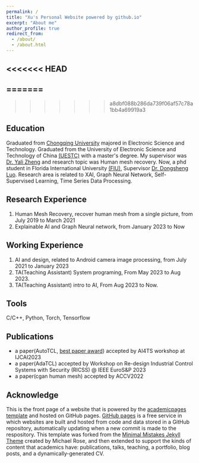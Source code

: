 ```yaml
---
permalink: /
title: "Xu's Personal Website powered by github.io"
excerpt: "About me"
author_profile: true
redirect_from: 
  - /about/
  - /about.html
---
```


<<<<<<< HEAD
----
=======
------
>>>>>>> a8dbf088b286da739f06af57c78a1bb4a69919a3

Education
----
Graduated from [Chongqing University](https://www.cqu.edu.cn) majored in Electronic Science and Technology. 
Graduated from the University of Electronic Science and Technology of China [(UESTC)](https://www.uest.edu.cn) 
with a master's degree. My supervisor was [Dr. Yali Zheng](http://www.uestc-vml.net/) and research topic was Human mesh recovery.
Now, a phd student in Florida International University [(FIU)](https://www.fiu.edu), Supervisor [Dr. Dongsheng Luo](https://users.cs.fiu.edu/~dluo/). 
Research area is related to XAI, Graph Neural Network, Self-Supervised Learning, Time Series Data Processing. 

Research Experience
----
1. Human Mesh Recovery, recover human mesh from a single picture, from July 2019 to March 2021
2. Explainable AI and Graph Neural network, from January 2023 to Now

Working Experience
----
1. AI and design, related to Android camera image processing, from July 2021 to January 2023
2. TA(Teaching Assistant) System programing, From May 2023 to Aug 2023.
3. TA(Teaching Assistant) intro to AI, From Aug 2023 to Now.

Tools
------
C/C++, Python, Torch, Tensorflow


Publications
------
- a paper(AutoTCL, [best paper award](https://ai4ts.github.io/ijcai2023)) accepted by  AI4TS workshop at IJCAI2023
- a paper(AdaTCL) accepted by  Workshop on Re-design Industrial Control Systems with Security (RICSS) @ IEEE EuroS&P 2023 
- a paper(cgan human mesh) accepted by ACCV2022

Acknowledge
------
This is the front page of a website that is powered by the [academicpages template](https://github.com/academicpages/academicpages.github.io) and hosted on GitHub pages. [GitHub pages](https://pages.github.com) is a free service in which websites are built and hosted from code and data stored in a GitHub repository, automatically updating when a new commit is made to the respository. This template was forked from the [Minimal Mistakes Jekyll Theme](https://mmistakes.github.io/minimal-mistakes/) created by Michael Rose, and then extended to support the kinds of content that academics have: publications, talks, teaching, a portfolio, blog posts, and a dynamically-generated CV. 
